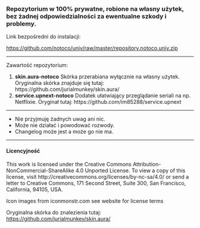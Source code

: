 <h3>Repozytorium w 100% prywatne, robione na własny użytek, bez żadnej odpowiedzialności za ewentualne szkody i problemy.</h3>
Link bezpośredni do instalacji:

https://github.com/notoco/univ/raw/master/repository.notoco.univ.zip<br/>
<hr/>
Zawartość repozytorium:
<ol>
  <li><b>skin.aura-notoco</b>
  Skórka przerabiana wyłącznie na własny użytek. Oryginalna skórka znajduje się tutaj: https://github.com/jurialmunkey/skin.aura/</li> 
  <li><b>service.upnext-notoco</b>
  Dodatek ułatwiający przeglądanie seriali na np. Netflixie. Oryginał tutaj: https://github.com/im85288/service.upnext</li>
</ol>
<hr/>
<ul>
      <li>Nie przyjmuję żadnych uwag ani nic.</li>
      <li>Może nie działać i powodować rozwody.</li>
      <li>Changelog może jest a może go nie ma.</li>
</ul>
<hr/>
<h4>Licencyjność</h4>
This work is licensed under the Creative Commons Attribution-NonCommercial-ShareAlike 4.0 Unported License.
To view a copy of this license, visit http://creativecommons.org/licenses/by-nc-sa/4.0/
or send a letter to Creative Commons, 171 Second Street, Suite 300, San Francisco, California, 94105, USA.

Icon images from iconmonstr.com see website for license terms

Oryginalna skórka do znalezienia tutaj:
https://github.com/jurialmunkey/skin.aura/
